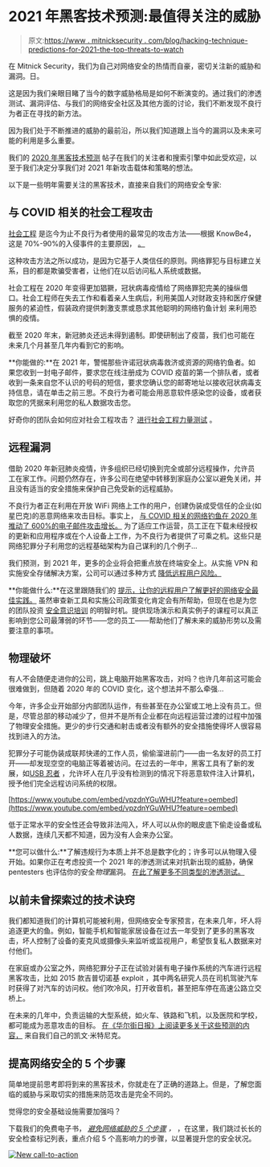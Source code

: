 # 2021 年黑客技术预测:最值得关注的威胁

> 原文:[https://www . mitnicksecurity . com/blog/hacking-technique-predictions-for-2021-the-top-threats-to-watch](https://www.mitnicksecurity.com/blog/hacking-technique-predictions-for-2021-the-top-threats-to-watch)

在 Mitnick Security，我们为自己对网络安全的热情而自豪，密切关注新的威胁和漏洞。日。

这是因为我们亲眼目睹了当今的数字威胁格局是如何不断演变的。通过我们的渗透测试、漏洞评估、与我们的网络安全社区及其他方面的讨论，我们不断发现不良行为者正在寻找的新方法。

因为我们处于不断推进的威胁的最前沿，所以我们知道跟上当今的漏洞以及未来可能的利用是多么重要。

我们的 [2020 年黑客技术预测](https://www.mitnicksecurity.com/blog/5-common-hacking-techniques-for-2020) 帖子在我们的关注者和搜索引擎中如此受欢迎，以至于我们决定分享我们对 2021 年新攻击载体和策略的想法。

以下是一些明年需要关注的黑客技术，直接来自我们的网络安全专家:

## 与 COVID 相关的社会工程攻击

[社会工程](https://www.mitnicksecurity.com/blog/the-most-popular-cyber-attack-social-engineering) 是迄今为止不良行为者使用的最常见的攻击方法——根据 KnowBe4，这是 70%-90%的入侵事件的主要原因， [。](https://blog.knowbe4.com/70-to-90-of-all-malicious-breaches-are-due-to-social-engineering-and-phishing-attacks)

这种攻击方法之所以成功，是因为它基于人类信任的原则。网络罪犯与目标建立关系，目的都是欺骗受害者，让他们在以后访问私人系统或数据。

社会工程在 2020 年变得更加猖獗，冠状病毒疫情给了网络罪犯完美的操纵借口。社会工程师在失去工作和看着亲人生病后，利用美国人对财政支持和医疗保健服务的紧迫性，假装政府提供刺激支票或恳求其他聪明的网络钓鱼计划 来利用恐惧的疫情。

截至 2020 年末，新冠肺炎还远未得到遏制。即使研制出了疫苗，我们也可能在未来几个月甚至几年内看到它的影响。

**你能做的:**在 2021 年，警惕那些许诺冠状病毒救济或资源的网络钓鱼者。如果您收到一封电子邮件，要求您在线注册成为 COVID 疫苗的第一个排队者，或者收到一条来自您不认识的号码的短信，要求您确认您的邮寄地址以接收冠状病毒支持信息，请在单击之前三思。不良行为者可能会用恶意软件感染您的设备，或者获取您的凭据来利用您的私人数据攻击您。

好奇你的团队会如何应对社会工程攻击？
[进行社会工程力量测试](https://www.mitnicksecurity.com/social-engineering-strength-testing) 。

## 远程漏洞

借助 2020 年新冠肺炎疫情，许多组织已经切换到完全或部分远程操作，允许员工在家工作。问题仍然存在，许多公司在绝望中转移到家庭办公室以避免关闭，并且没有适当的安全措施来保护自己免受新的远程威胁。

不良行为者正在利用在开放 WiFi 网络上工作的用户，创建伪装成受信任的企业(如星巴克)的恶意网络来攻击目标。事实上， [与 COVID 相关的网络钓鱼在 2020 年推动了 600%的电子邮件攻击增长。](https://blog.knowbe4.com/q1-2020-coronavirus-related-phishing-email-attacks-are-up-600) 为了适应工作运营，员工正在下载未经授权的更新和应用程序或在个人设备上工作，为不良行为者提供了可乘之机。这些只是网络犯罪分子利用您的远程基础架构为自己谋利的几个例子...

我们预测，到 2021 年，更多的企业将会把重点放在终端安全上。从实施 VPN 和实施安全存储解决方案，公司可以通过多种方式 [降低远程用户风险。](https://www.mitnicksecurity.com/blog/endpoint-security-and-remote-work-5-considerations-for-remote-users)

**你能做什么:**在这里跟随我们的 [提示，让你的远程用户了解更好的网络安全最佳实践。](https://www.mitnicksecurity.com/blog/educate-your-remote-users-about-cybersecurity-with-these-tips) 虽然审查新工具和实施公司政策变化肯定会有所帮助，但现在也是为您的团队投资 [安全意识培训](https://www.mitnicksecurity.com/kevin-mitnick-security-awareness-training) 的明智时机。提供现场演示和真实例子的课程可以真正影响到您公司最薄弱的环节——您的员工——帮助他们了解未来的威胁形势以及需要注意的事项。

## 物理破坏

有人不会随便走进你的公司，跳上电脑开始黑客攻击，对吗？也许几年前这可能会很难做到，但随着 2020 年的 COVID 变化，这个想法并不那么牵强…

今年，许多企业开始部分内部团队运作，有些甚至在办公室或工地上没有员工。但是，尽管总部的移动减少了，但并不是所有企业都在向远程运营过渡的过程中加强了物理安全措施。更少的步行交通和射击或者没有额外的安全措施使得坏人很容易找到进入的方法。

犯罪分子可能伪装成联邦快递的工作人员，偷偷溜进前门——由一名友好的员工打开——却发现空空的电脑正等着被访问。在过去的一年中，黑客工具有了新的发展，如[USB 忍者](https://www.mitnicksecurity.com/blog/the-latest-malware-threat-the-usb-ninja-cable) ，允许坏人在几乎没有检测到的情况下将恶意软件注入计算机，授予他们完全远程访问系统的权限。

[https://www.youtube.com/embed/vpzdnYGuWHU?feature=oembed](https://www.youtube.com/embed/vpzdnYGuWHU?feature=oembed)

低于正常水平的安全性还会导致非法闯入，坏人可以从你的眼皮底下偷走设备或私人数据，连续几天都不知道，因为没有人会来办公室。

**您可以做什么:**了解违规行为本质上并不总是数字化的；许多可以从物理入侵开始。如果你正在考虑投资一个 2021 年的渗透测试来对抗新出现的威胁，确保 pentesters 也评估你的安全*物理*漏洞。 [在此了解更多不同类型的渗透测试。](https://www.mitnicksecurity.com/blog/understanding-the-6-main-types-of-penetration-testing)

## 以前未曾探索过的技术诀窍

我们都知道我们的计算机可能被利用，但网络安全专家预言，在未来几年，坏人将追逐更大的鱼。例如，智能手机和智能家居设备在过去一年受到了更多的黑客攻击，坏人控制了设备的麦克风或摄像头来监听或监视用户，希望恢复私人数据来对付他们。

在家庭或办公室之外，网络犯罪分子正在试验对装有电子操作系统的汽车进行远程黑客攻击，比如 2015 款吉普切诺基 exploit ，其中两名研究人员在司机驾驶汽车时获得了对汽车的访问权。他们吹冷风，打开收音机，甚至把车停在高速公路立交桥上。

在未来的几年中，负责运输的大型系统，如火车、铁路和飞机，以及医院和学校，都可能成为恶意攻击的目标。 [在《华尔街日报》上阅读更多关于这些预测的内容，](https://www.wsj.com/articles/hackers-eye-their-next-targets-from-schools-to-cars-11602169373?mod=foesummaries) 来自我们自己的凯文·米特尼克。

## 提高网络安全的 5 个步骤

简单地提前思考即将到来的黑客技术，你就走在了正确的道路上。但是，了解您面临的威胁与采取切实的措施来防范攻击是完全不同的。

觉得您的安全基础设施需要加强吗？

下载我们的免费电子书， [*避免网络威胁的 5 个步骤*](https://www.mitnicksecurity.com/lp-easy-steps-to-avoid-cyber-threats) *，* ，在这里，我们跳过长长的安全检查标记列表，重点介绍 5 个高影响力的步骤，以显著提升您的安全状况。

[![New call-to-action](../Images/95ee2efaa0b0e1050f47338da41f7869.png)](https://cta-redirect.hubspot.com/cta/redirect/3875471/7f9b1de1-cf7c-4700-8892-cdf9402b32cf)